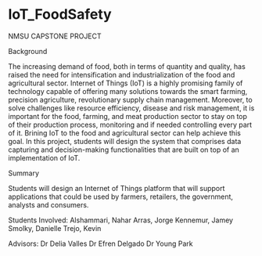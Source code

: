 # IoT_FoodSafety
NMSU CAPSTONE PROJECT

Background

The increasing demand of food, both in terms of quantity and quality, has raised the need for intensification and industrialization of the food and agricultural sector. Internet of Things (IoT) is a highly promising family of technology capable of offering many solutions towards the smart farming, precision agriculture, revolutionary supply chain management. Moreover, to solve challenges like resource efficiency, disease and risk management, it is important for the food, farming, and meat production sector to stay on top of their production process, monitoring and if needed controlling every part of it. Brining IoT to the food and agricultural sector can help achieve this goal. In this project, students will design the system that comprises data capturing and decision-making functionalities that are built on top of an implementation of IoT.

Summary

Students will design an Internet of Things platform that will support applications that could be used by farmers, retailers, the government, analysts and consumers.

Students Involved:
Alshammari, Nahar
Arras, Jorge
Kennemur, Jamey
Smolky, Danielle
Trejo, Kevin

Advisors:
Dr Delia Valles
Dr Efren Delgado
Dr Young Park

